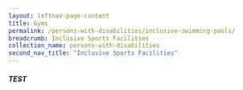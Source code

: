 ```yaml
---
layout: leftnav-page-content
title: Gyms
permalink: /persons-with-disabilities/inclusive-swimming-pools/
breadcrumb: Inclusive Sports Facilities
collection_name: persons-with-disabilities
second_nav_title: "Inclusive Sports Facilities"
---
```


##### TEST 
